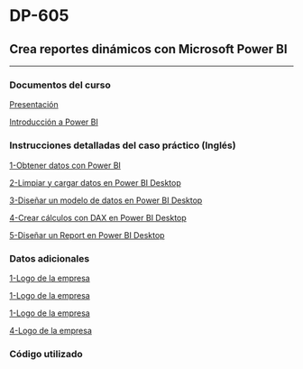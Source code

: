 # DP-605
## Crea reportes dinámicos con Microsoft Power BI
____
### Documentos del curso
[Presentación](https://github.com/JBeumala-Dignitae/DP-605/blob/main/Presentacion%20Curso.pdf)

[Introducción a Power BI](https://github.com/JBeumala-Dignitae/DP-605/blob/main/Introducci%C3%B3n%20a%20Power%20BI.pdf)

### Instrucciones detalladas del caso práctico (Inglés)
[1-Obtener datos con Power BI](https://microsoftlearning.github.io/PL-300-Microsoft-Power-BI-Data-Analyst/Instructions/Labs/01-prepare-data-with-power-query-in-power-bi-desktop.html)

[2-Limpiar y cargar datos en Power BI Desktop](https://microsoftlearning.github.io/PL-300-Microsoft-Power-BI-Data-Analyst/Instructions/Labs/01-prepare-data-with-power-query-in-power-bi-desktop.html)

[3-Diseñar un modelo de datos en Power BI Desktop](https://microsoftlearning.github.io/PL-300-Microsoft-Power-BI-Data-Analyst/Instructions/Labs/03-configure-data-model-in-power-bi-desktop.html)

[4-Crear cálculos con DAX en Power BI Desktop](https://microsoftlearning.github.io/PL-300-Microsoft-Power-BI-Data-Analyst/Instructions/Labs/04-create-dax-calculations-in-power-bi-desktop.html)

[5-Diseñar un Report en Power BI Desktop](https://microsoftlearning.github.io/PL-300-Microsoft-Power-BI-Data-Analyst/Instructions/Labs/06-design-report-in-power-bi-desktop.html)

### Datos adicionales
[1-Logo de la empresa]()

[1-Logo de la empresa]()

[1-Logo de la empresa]()

[4-Logo de la empresa]()

### Código utilizado
